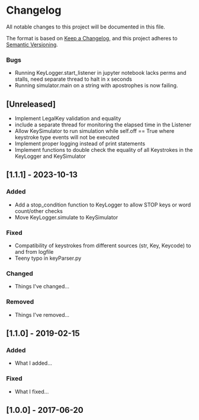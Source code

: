 # Changelog

All notable changes to this project will be documented in this file.

The format is based on [Keep a Changelog](https://keepachangelog.com/en/1.0.0/),
and this project adheres to [Semantic Versioning](https://semver.org/spec/v2.0.0.html).

### Bugs
- Running KeyLogger.start_listener in jupyter notebook lacks perms and stalls, need separate thread to halt in x seconds
- Running simulator.main on a string with apostrophes is now failing.

## [Unreleased]
- Implement LegalKey validation and equality
- include a separate thread for monitoring the elapsed time in the Listener
- Allow KeySimulator to run simulation while self.off == True where keystroke type events will not be executed
- Implement proper logging instead of print statements
- Implement functions to double check the equality of all Keystrokes in the KeyLogger and KeySimulator
## [1.1.1] - 2023-10-13

### Added
- Add a stop_condition function to KeyLogger to allow STOP keys or word count/other checks
- Move KeyLogger.simulate to KeySimulator

### Fixed

- Compatibility of keystrokes from different sources (str, Key, Keycode) to and from logfile
- Teeny typo in keyParser.py 

### Changed

- Things I've changed...

### Removed

- Things I've removed...

## [1.1.0] - 2019-02-15

### Added

- What I added...

### Fixed

- What I fixed...

## [1.0.0] - 2017-06-20
